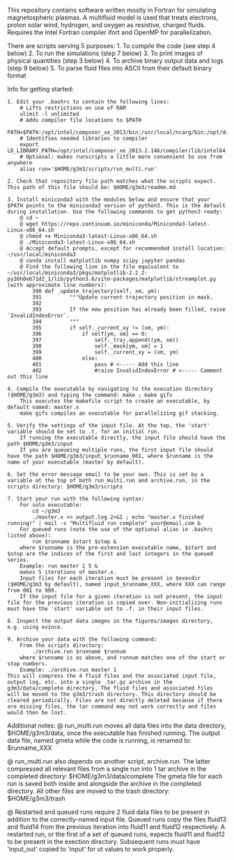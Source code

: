 This repository contains software written mostly in Fortran for simulating magnetospheric plasmas. A multifluid model is used that treats electrons, proton solar wind, hydrogen, and oxygen as resistive, charged fluids. Requires the Intel Fortran compiler ifort and OpenMP for parallelization.

There are scripts serving 5 purposes:
	1. To compile the code (see step 4 below)
	2. To run the simulations (step 7 below)
	3. To print images of physical quantities (step 3 below)
	4. To archive binary output data and logs (step 9 below)
	5. To parse fluid files into ASCII from their default binary format

Info for getting started:

	1. Edit your .bashrc to contain the following lines:
		# Lifts restrictions on use of RAM
		ulimit -l unlimited
		# Adds compiler file locations to $PATH
		PATH=$PATH:/opt/intel/composer_xe_2013/bin:/usr/local/ncarg/bin:/opt/dx/bin
		# Identifies needed libraries to compiler
		export LD_LIBRARY_PATH=/opt/intel/composer_xe_2013.2.146/compiler/lib/intel64
		# Optional: makes runscripts a little more convenient to use from anywhere
		alias run='$HOME/g3m3/scripts/run_multi.run'

	2. Check that repository file path matches what the scripts expect. This path of this file should be: $HOME/g3m3/readme.md

	3. Install miniconda3 with the modules below and ensure that your $PATH points to the miniconda3 version of python3. This is the default during installation. Use the following commands to get python3 ready:
		@ cd ~
		@ wget https://repo.continuum.io/miniconda/Miniconda3-latest-Linux-x86_64.sh
		@ chmod +x Miniconda3-latest-Linux-x86_64.sh
		@ ./Miniconda3-latest-Linux-x86_64.sh
		@ Accept default prompts, except for recommended install location: ~/usr/local/miniconda3
		@ conda install matplotlib numpy scipy jupyter pandas
		@ Find the following line in the file equivalent to ~/usr/local/miniconda3/pkgs/matplotlib-2.2.2-py36h0e671d2_1/lib/python3.6/site-packages/matplotlib/streamplot.py (with approximate line numbers):
			390 def _update_trajectory(self, xm, ym):
			391         """Update current trajectory position in mask.
			392 
			393         If the new position has already been filled, raise `InvalidIndexError`.
			394         """
			395         if self._current_xy != (xm, ym):
			396             if self[ym, xm] == 0:
			397                 self._traj.append((ym, xm))
			398                 self._mask[ym, xm] = 1
			399                 self._current_xy = (xm, ym)
			400             else:
			401                 pass # <----- Add this line
			402                 #raise InvalidIndexError # <----- Comment out this line

	4. Compile the executable by navigating to the execution directory ($HOME/g3m3) and typing the command: make ; make gifs
		This executes the makefile script to create an executable, by default named: master.x
		make gifs compiles an executable for parallelizing gif stacking.

	5. Verify the settings of the input file. At the top, the 'start' variable should be set to .t. for an initial run.
		If running the executable directly, the input file should have the path $HOME/g3m3/input
		If you are queueing multiple runs, the first input file should have the path $HOME/g3m3/input_$runname_001, where $runname is the name of your executable (master by default).

	6. Set the error message email to be your own. This is set by a variable at the top of both run_multi.run and archive.run, in the scripts directory: $HOME/g3m3/scripts

	7. Start your run with the following syntax:
		For solo executable:
			cd ~/g3m3
			./master.x >> output.log 2>&1 ; echo "master.x finished running!" | mail -s "Multifluid run complete" your@email.com &
		For queued runs (note the use of the optional alias in .bashrc listed above):
			run $runname $start $stop &
		where $runname is the pre-extension executable name, $start and $stop are the indices of the first and last integers in the queued series.
		Example: run master 1 5 &
		makes 5 iterations of master.x.
		Input files for each iteration must be present in $execdir ($HOME/g3m3 by default), named input_$runname_XXX, where XXX can range from 001 to 999.
		If the input file for a given iteration is not present, the input file for the previous iteration is copied over. Non-initializing runs must have the 'start' variable set to .f. in their input files.

	8. Inspect the output data images in the figures/images directory, e.g. using evince.
	
	9. Archive your data with the following command:
		From the scripts directory:
			./archive.run $runname $runnum
		where $runname is as above, and runnum matches one of the start or stop numbers.
		Example: ./archive.run master 1
	This will compress the 4 fluid files and the associated input file, output log, etc. into a single .tar.gz archive in the g3m3/data/complete directory. The fluid files and associated files will be moved to the g3m3/trash directory. This directory should be cleared periodically. Files are not directly deleted because if there are missing files, the tar command may not work correctly and files would then be lost.


Additional notes:
@ run_multi.run moves all data files into the data directory, $HOME/g3m3/data, once the executable has finished running.
	The output data file, named gmeta while the code is running, is renamed to: $runname_XXX

@ run_multi.run also depends on another script, archive.run. The latter compressed all relevant files from a single run into 1 tar archive in the completed directory: $HOME/g3m3/data/complete
	The gmeta file for each run is saved both inside and alongside the archive in the completed directory.
	All other files are moved to the trash directory: $HOME/g3m3/trash

@ Restarted and queued runs require 2 fluid data files to be present in addition to the correctly-named input file.
	Queued runs copy the files fluid13 and fluid14 from the previous iteration into fluid11 and fluid12 respectively.
	A restarted run, or the first of a set of queued runs, expects fluid11 and fluid12 to be present in the exection directory.
	Subsequent runs must have 'input_out' copied to 'input' for ut values to work properly.
